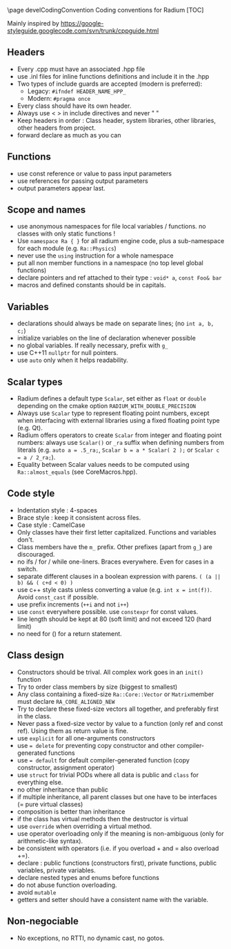 \page develCodingConvention Coding conventions for Radium
[TOC]

Mainly inspired by https://google-styleguide.googlecode.com/svn/trunk/cppguide.html

## Headers

* Every .cpp must have an associated .hpp file
* use .inl files for inline functions definitions and include it in the .hpp
* Two types of include guards are accepted (modern is preferred):
   * Legacy: `#ifndef HEADER_NAME_HPP_`
   * Modern: `#pragma once`
* Every class should have its own header.
* Always use < > in include directives and never " "
* Keep headers in order : Class header, system libraries, other libraries, other headers from project.
* forward declare as much as you can

## Functions
* use const reference or value to pass input parameters
* use references for passing output parameters
* output parameters appear last.

## Scope and names
* use anonymous namespaces for file local variables / functions. no classes with only static functions !
* Use `namespace Ra { }` for all radium engine code, plus a sub-namespace for each module (e.g. `Ra::Physics`)
* never use  the `using` instruction for a whole namespace
* put all non member functions in a namespace (no top level global functions)
* declare pointers and ref attached to their type : `void* a`, `const Foo& bar`
* macros and defined constants should be in capitals.

## Variables
* declarations should always be made on separate lines; (no `int a, b, c;`)
* initialize variables on the line of declaration whenever possible
* no global variables. If really necessary, prefix with `g_`
* use C++11 `nullptr` for null pointers.
* use `auto` only when it helps readability.

## Scalar types
* Radium defines a default type `Scalar`, set either as `float` or `double` depending on the cmake
option `RADIUM_WITH_DOUBLE_PRECISION`
* Always use `Scalar` type to represent floating point numbers, except when interfacing with external
libraries using a fixed floating point type (e.g. Qt).
* Radium offers operators to create `Scalar` from integer and floating point numbers: always
use `Scalar()` or `_ra` suffix when defining numbers from literals (e.g. `auto a = .5_ra;`,
`Scalar b = a * Scalar( 2 );` or `Scalar c = a / 2_ra;`).
* Equality between Scalar values needs to be computed using `Ra::almost_equals` (see CoreMacros.hpp).

## Code style
* Indentation style : 4-spaces
* Brace style : keep it consistent across files.
* Case style : CamelCase
* Only classes have their first letter capitalized. Functions and variables don't.
* Class members have the `m_` prefix. Other prefixes (apart from `g_`) are discouraged.
* no ifs / for / while one-liners. Braces everywhere. Even for cases in a switch.
* separate different clauses in a boolean expression with parens.
`( (a || b) && ( c+d < 0) )`
* use c++ style casts unless converting a value (e.g. `int x = int(f))`. Avoid `const_cast` if possible.
* use prefix increments (`++i` and not `i++`)
* use `const` everywhere possible. use `constexpr` for const values.
* line length should be kept at 80 (soft limit) and not exceed 120 (hard limit)
* no need for () for a return statement.

## Class design
* Constructors should be trival. All complex work goes in an `init()` function
* Try to order class members by size (biggest to smallest)
* Any class containing a fixed-size `Ra::Core::Vector` or `Matrix`member must declare `RA_CORE_ALIGNED_NEW`
* Try to declare these fixed-size vectors all together, and preferably first in the class.
* Never pass a fixed-size vector by value to a function (only ref and const ref). Using them as return value is fine.
* use `explicit` for all one-arguments constructors
* use `= delete` for preventing copy constructor and other compiler-generated functions
* use `= default` for default compiler-generated function (copy constructor,  assignment operator)
* use `struct` for trivial PODs where all data is public and `class` for
everything else.
* no other inheritance than public
* if multiple inheritance, all parent classes but one have to be interfaces (= pure virtual classes)
* composition is better than inheritance
* if the class has virtual methods then the destructor is virtual
* use `override` when overriding a virtual method.
* use operator overloading only if the meaning is non-ambiguous (only for arithmetic-like syntax).
* be consistent with operators (i.e. if you overload + and = also overload +=).
* declare : public functions (constructors first), private functions, public variables, private variables.
* declare nested types and enums before functions
* do not abuse function overloading.
* avoid `mutable`
* getters and setter should have a consistent name with the variable.

## Non-negociable
* No exceptions, no  RTTI, no dynamic cast, no gotos.


